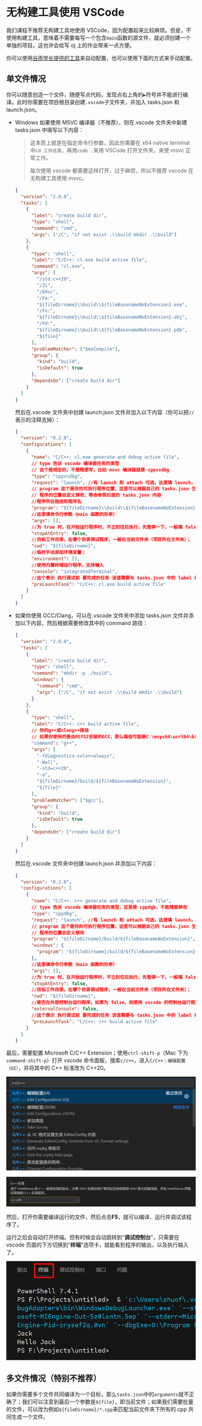 # 无构建工具使用 VSCode

我们课程不推荐无构建工具地使用 VSCode，因为配置起来比较麻烦。但是，不使用构建工具，意味着不需要每写一个包含`main`函数的源文件，就必须创建一个单独的项目。这也许会给写 oj 上的作业带来一点方便。

你可以使用[谷雨学长提供的工具](https://vscch.guyutongxue.site/)来自动配置，也可以使用下面的方式来手动配置。

## 单文件情况

你可以随意创造一个文件，随便写点代码，发现点右上角的`▶`符号并不能进行编译。此时你需要在项目根目录创建`.vscode`子文件夹，并加入 tasks.json 和 launch.json。

- Windows 如果使用 MSVC 编译器（不推荐），则在.vscode 文件夹中新建 tasks.json 中填写以下内容：

  > 这本质上就是在指定命令行参数，因此你需要在 x64 native terminal 中`cd 工作目录`，再用`code .`来用 VSCode 打开文件夹，来使 msvc 正常工作。
  >
  > 每次使用 vscode 都需要这样打开，过于麻烦，所以不推荐 vscode 在无构建工具使用 msvc。

  ```json
  {
    "version": "2.0.0",
    "tasks": [
      {
        "label": "create build dir",
        "type": "shell",
        "command": "cmd",
        "args": ["/C", "if not exist .\\build mkdir .\\build"]
      },
      {
        "type": "shell",
        "label": "C/C++: cl.exe build active file",
        "command": "cl.exe",
        "args": [
          "/std:c++20",
          "/Zi",
          "/EHsc",
          "/Fe:",
          "${fileDirname}\\build\\${fileBasenameNoExtension}.exe",
          "/Fo:",
          "${fileDirname}\\build\\${fileBasenameNoExtension}.obj",
          "/Fd:",
          "${fileDirname}\\build\\${fileBasenameNoExtension}.pdb",
          "${file}"
        ],
        "problemMatcher": ["$msCompile"],
        "group": {
          "kind": "build",
          "isDefault": true
        },
        "dependsOn": ["create build dir"]
      }
    ]
  }
  ```

  然后在.vscode 文件夹中创建 launch.json 文件并加入以下内容（你可以把`//`表示的注释去掉）：

  ```json
  {
    "version": "0.2.0",
    "configurations": [
      {
        "name": "C/C++: cl.exe generate and debug active file",
        // type 告诉 vscode 编译器任务的类型
        // 这个是规定的，不是随便写，比如 msvc 编译器就是 cppvsdbg
        "type": "cppvsdbg",
        "request": "launch", //有 launch 和 attach 可选，这里填 launch，按下 F5 就可以启动调试了；而不是 attach（附加）
        // program 这个是你的可执行程序位置，这里可以根据自己的 tasks.json 生成
        // 程序的位置自定义修改，等会参照后面的 tasks.json 内容
        //程序所在路径和程序名
        "program": "${fileDirname}\\build\\${fileBasenameNoExtension}.exe",
        //这里填命令行参数（main 函数的形参）
        "args": [],
        //为 true 时，在开始运行程序时，不立刻往后执行，先暂停一下，一般填 false；
        "stopAtEntry": false,
        //目标工作目录，在哪个目录调试程序，一般在当前文件夹（项目所在文件夹）；
        "cwd": "${fileDirname}",
        //临时手动添加环境变量；
        "environment": [],
        //使用内置终端运行程序，支持输入
        "console": "integratedTerminal",
        //这个表示 执行调试前 要完成的任务 该值需要与 tasks.json 中的 label 相同，否则调试时会提示找不到；
        "preLaunchTask": "C/C++: cl.exe build active file"
      }
    ]
  }
  ```

- 如果你使用 GCC/Clang，可以在.vscode 文件夹中添加 tasks.json 文件并添加以下内容，然后根据需要修改其中的 command 路径：

  ```json
  {
    "version": "2.0.0",
    "tasks": [
      {
        "label": "create build dir",
        "type": "shell",
        "command": "mkdir -p ./build",
        "windows": {
          "command": "cmd",
          "args": ["/C", "if not exist .\\build mkdir .\\build"]
        }
      },
      {
        "type": "shell",
        "label": "C/C++: c++ build active file",
        // 你的g++或clang++路径
        // 如果你使用的是由MSYS2安装的GCC，那么路径可能是C:\msys64\ucrt64\bin\g++.exe
        "command": "g++",
        "args": [
          "-fdiagnostics-color=always",
          "-Wall",
          "-std=c++20",
          "-o",
          "${fileDirname}/build/${fileBasenameNoExtension}",
          "${file}"
        ],
        "problemMatcher": ["$gcc"],
        "group": {
          "kind": "build",
          "isDefault": true
        },
        "dependsOn": ["create build dir"]
      }
    ]
  }
  ```

  然后在.vscode 文件夹中创建 launch.json 并添加以下内容：

  ```json
  {
    "version": "0.2.0",
    "configurations": [
      {
        "name": "C/C++: c++ generate and debug active file",
        // type 告诉 vscode 编译器任务的类型，这里是 cppdgb，不能随意修改
        "type": "cppdbg",
        "request": "launch", //有 launch 和 attach 可选，这里填 launch，按下 F5 就可以启动调试了；而不是 attach（附加）
        // program 这个是你的可执行程序位置，这里可以根据自己的 tasks.json 生成
        // 程序的位置自定义修改
        "program": "${fileDirname}/build/${fileBasenameNoExtension}",
        "windows": {
          "program": "${fileDirname}/build/${fileBasenameNoExtension}.exe"
        },
        //这里填命令行参数（main 函数的形参）
        "args": [],
        //为 true 时，在开始运行程序时，不立刻往后执行，先暂停一下，一般填 false；
        "stopAtEntry": false,
        //目标工作目录，在哪个目录调试程序，一般在当前文件夹（项目所在文件夹）；
        "cwd": "${fileDirname}",
        //是否在外部控制台运行程序。如果为 false，则使用 vscode 的控制台运行程序。
        "externalConsole": false,
        //这个表示 执行调试前 要完成的任务 该值需要与 tasks.json 中的 label 相同，否则调试时会提示找不到；
        "preLaunchTask": "C/C++: c++ build active file"
      }
    ]
  }
  ```

最后，需要配置 Microsoft C/C++ Extension；使用`ctrl-shift-p`（Mac 下为`command-shift-p`）打开 vscode 命令面板，搜索`c/c++`，进入`C/C++：编辑配置（UI）`，并将其中的 C++ 标准改为 C++20。

![Cpptools Config](../doc.assets/cpptools_config.png)

![Cpptools Config C++ Standard](../doc.assets/cpptools_config_cppstd.png)

然后，打开你需要编译运行的文件，然后点击**F5**，就可以编译、运行并调试该程序了。

运行之后会自动打开终端。但有时候会自动跳转到“**调试控制台**”，只需要在 vscode 页面的下方切换到“**终端**”选项卡，就能看到程序的输出，以及执行输入了。

![Vscode Switch To Console](../doc.assets/vscode_switch_to_console.png)

## 多文件情况（特别不推荐）

如果你需要多个文件共同编译为一个目标，那么`tasks.json`中的`arguments`就不正确了；我们可以注意到最后一个参数是`${file}`，即当前文件；如果我们需要批量的文件，可以改为例如`${fileDirname}/*.cpp`来匹配当前文件夹下所有的 cpp 共同生成一个文件。

